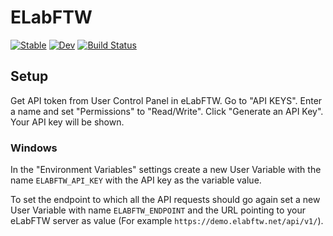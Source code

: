 # ELabFTW

[![Stable](https://img.shields.io/badge/docs-stable-blue.svg)](https://MLackner.github.io/ELabFTW.jl/stable)
[![Dev](https://img.shields.io/badge/docs-dev-blue.svg)](https://MLackner.github.io/ELabFTW.jl/dev)
[![Build Status](https://github.com/MLackner/ELabFTW.jl/actions/workflows/CI.yml/badge.svg?branch=master)](https://github.com/MLackner/ELabFTW.jl/actions/workflows/CI.yml?query=branch%3Amaster)

## Setup

Get API token from User Control Panel in eLabFTW. Go to "API KEYS". Enter a name and set "Permissions" to "Read/Write". Click "Generate an API Key". Your API key will be shown.

### Windows

In the "Environment Variables" settings create a new User Variable with the name `ELABFTW_API_KEY` with the API key as the variable value.

To set the endpoint to which all the API requests should go again set a new User Variable with name `ELABFTW_ENDPOINT` and the URL pointing to your eLabFTW server as value (For example `https://demo.elabftw.net/api/v1/`). 